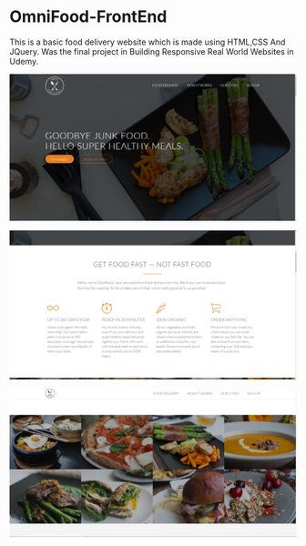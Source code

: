 # OmniFood-FrontEnd
This is a basic food delivery website which is made using HTML,CSS And JQuery. Was the final project in Building Responsive Real World Websites in Udemy.

![Main](https://github.com/Aashish0330/OmniFood-FrontEnd/blob/master/main.png?raw=true)

![Service](https://github.com/Aashish0330/OmniFood-FrontEnd/blob/master/service.png?raw=true)

![Food](https://github.com/Aashish0330/OmniFood-FrontEnd/blob/master/food.png?raw=true)
